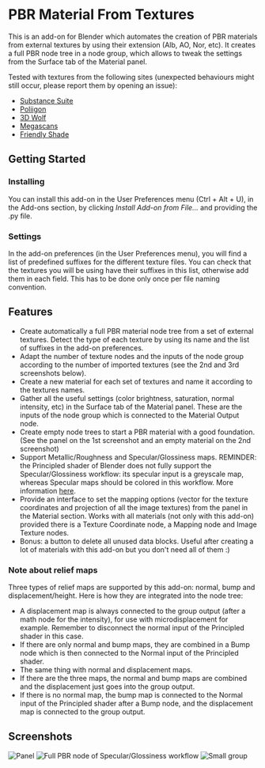 # PBR Material From Textures
This is an add-on for Blender which automates the creation of PBR materials from external textures by using their extension (Alb, AO, Nor, etc). It creates a full PBR node tree in a node group, which allows to tweak the settings from the Surface tab of the Material panel.

Tested with textures from the following sites (unexpected behaviours might still occur, please report them by opening an issue):
- [Substance Suite](https://www.allegorithmic.com)
- [Poliigon](https://www.poliigon.com)
- [3D Wolf](https://www.3d-wolf.com/textures.html)
- [Megascans](https://megascans.se/)
- [Friendly Shade](https://www.friendlyshade.com/)


## Getting Started
### Installing
You can install this add-on in the User Preferences menu (Ctrl + Alt + U), in the Add-ons section, by clicking _Install Add-on from File…_ and providing the .py file.

### Settings
In the add-on preferences (in the User Preferences menu), you will find a list of predefined suffixes for the different texture files. You can check that the textures you will be using have their suffixes in this list, otherwise add them in each field. This has to be done only once per file naming convention.

## Features
- Create automatically a full PBR material node tree from a set of external textures. Detect the type of each texture by using its name and the list of suffixes in the add-on preferences.
- Adapt the number of texture nodes and the inputs of the node group according to the number of imported textures (see the 2nd and 3rd screenshots below).
- Create a new material for each set of textures and name it according to the textures names.
- Gather all the useful settings (color brightness, saturation, normal intensity, etc) in the Surface tab of the Material panel. These are the inputs of the node group which is connected to the Material Output node.
- Create empty node trees to start a PBR material with a good foundation. (See the panel on the 1st screenshot and an empty material on the 2nd screenshot)
- Support Metallic/Roughness and Specular/Glossiness maps. REMINDER: the Principled shader of Blender does not fully support the Specular/Glossiness workflow: its specular input is a greyscale map, whereas Specular maps should be colored in this workflow. More information [here](https://www.youtube.com/watch?v=mrNMpqdNchY).
- Provide an interface to set the mapping options (vector for the texture coordinates and projection of all the image textures) from the panel in the Material section. Works with all materials (not only with this add-on) provided there is a Texture Coordinate node, a Mapping node and Image Texture nodes.
- Bonus: a button to delete all unused data blocks. Useful after creating a lot of materials with this add-on but you don't need all of them :)

### Note about relief maps
Three types of relief maps are supported by this add-on: normal, bump and displacement/height. Here is how they are integrated into the node tree:
- A displacement map is always connected to the group output (after a math node for the intensity), for use with microdisplacement for example. Remember to disconnect the normal input of the Principled shader in this case.
- If there are only normal and bump maps, they are combined in a Bump node which is then connected to the Normal input of the Principled shader.
- The same thing with normal and displacement maps.
- If there are the three maps, the normal and bump maps are combined and the displacement just goes into the group output.
- If there is no normal map, the bump map is connected to the Normal input of the Principled shader after a Bump node, and the displacement map is connected to the group output.

## Screenshots
![Panel](https://raw.githubusercontent.com/jsulpis/blender-addons/master/PBR%20Material%20From%20Textures/Screenshots/material_panel.JPG)
![Full PBR node of Specular/Glossiness workflow](https://raw.githubusercontent.com/jsulpis/blender-addons/master/PBR%20Material%20From%20Textures/Screenshots/spec-glos_group_preview.jpg)
![Small group](https://raw.githubusercontent.com/jsulpis/blender-addons/master/PBR%20Material%20From%20Textures/Screenshots/small_group_preview.jpg)
